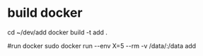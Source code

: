 
# build docker 
cd ~/dev/add 
docker build -t add  .


#run docker 
sudo docker run --env X=5 --rm -v /data/:/data  add


